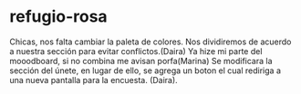 # refugio-rosa
Chicas, nos falta cambiar la paleta de colores. Nos dividiremos de acuerdo a nuestra sección para evitar conflictos.(Daira)
Ya hize mi parte del mooodboard, si no combina me avisan porfa(Marina)
Se modificara la sección del únete, en lugar de ello, se agrega un boton el cual rediriga a una nueva pantalla para la encuesta. (Daira).  
